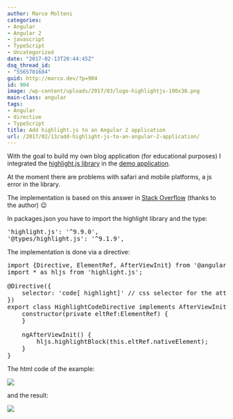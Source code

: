 ```yaml
---
author: Marco Molteni
categories:
- Angular
- Angular 2
- javascript
- TypeScript
- Uncategorized
date: "2017-02-13T20:44:45Z"
dsq_thread_id:
- "5565701684"
guid: http://marco.dev/?p=904
id: 904
image: /wp-content/uploads/2017/03/logo-highlightjs-100x38.png
main-class: angular
tags:
- Angular
- directive
- TypeScript
title: Add highlight.js to an Angular 2 application
url: /2017/02/13/add-highlight-js-to-an-angular-2-application/
---
```

With the goal to build my own blog application (for educational purposes) I integrated the [highlight.js library](https://highlightjs.org) in the [demo application](http://angular.cafe).

At the moment there are problems with safari and mobile platforms, a js error in the library.

The implementation is based on this answer in [Stack Overflow](http://stackoverflow.com/questions/37307943/highlight-js-does-not-work-with-angular-2) (thanks to the author) 😉

In packages.json you have to import the highlight library and the type:

<pre class="brush: jscript; title: ; notranslate" title="">'highlight.js': '^9.9.0',
'@types/highlight.js': '^9.1.9',
</pre>

The implementation is done via a directive:

<pre class="brush: jscript; title: ; notranslate" title="">import {Directive, ElementRef, AfterViewInit} from '@angular/core';
import * as hljs from 'highlight.js';

@Directive({
    selector: 'code[ highlight]' // css selector for the attribute
})
export class HighlightCodeDirective implements AfterViewInit{
    constructor(private eltRef:ElementRef) {
    }

    ngAfterViewInit() {
        hljs.highlightBlock(this.eltRef.nativeElement);
    }
}
</pre>

The html code of the example:

<img class="alignnone wp-image-902 size-full" src="{{site.baseurl}}/assets/img/uploads/2017/02/blog_highlight_small-e1487011265898.png?resize=600%2C411" data-recalc-dims="1" />

and the result:

<img class="alignnone wp-image-903 size-full" src="https://i0.wp.com/marco.dev/wp-content/uploads/2017/02/blog_highlight_2_small-1-e1487011315602.png?resize=600%2C647" data-recalc-dims="1" />